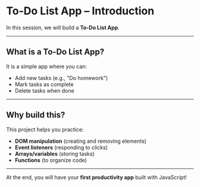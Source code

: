 # To-Do List App – Introduction

In this session, we will build a **To-Do List App**.

---

## What is a To-Do List App?
It is a simple app where you can:
- Add new tasks (e.g., "Do homework")
- Mark tasks as complete
- Delete tasks when done

---

## Why build this?
This project helps you practice:
- **DOM manipulation** (creating and removing elements)
- **Event listeners** (responding to clicks)
- **Arrays/variables** (storing tasks)
- **Functions** (to organize code)

---

At the end, you will have your **first productivity app** built with JavaScript!